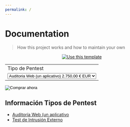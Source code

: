 ```yaml
---
permalink: /
---
```

# **Documentation**
> How this project works and how to maintain your own

<div align="center">
    <a href="https://github.com/MichaelCurrin/gh-pages-no-jekyll/generate">
        <img src="https://img.shields.io/badge/Use_this_template-Generate-2ea44f?style=for-the-badge" alt="Use this template">
    </a>
</div>


<form action="https://www.paypal.com/cgi-bin/webscr" method="post" target="_top">
  <input type="hidden" name="cmd" value="_s-xclick" />
  <input type="hidden" name="hosted_button_id" value="7LP3R7NTV69QA" />
  <table>
    <tr>
      <td>
        <input type="hidden" name="on0" value="Tipo de Pentest"/>
        Tipo de Pentest
      </td>
    </tr>
    <tr>
      <td>
        <select name="os0">
          <option value="Auditoria Web (un aplicativo)">
            Auditoria Web (un aplicativo) 2.750,00 € EUR
          </option>
          <option value="Test de Intrusion Externo">
            Test de Intrusion Externo 6.700,00 € EUR
          </option>
        </select>
      </td>
    </tr>
  </table>
  <input type="hidden" name="currency_code" value="EUR" />
  <input type="image" src="https://www.paypalobjects.com/es_ES/i/btn/btn_buynowCC_LG.gif" border="0" name="submit" title="PayPal, la forma rápida y segura de pagar en Internet." alt="Comprar ahora" />
</form>

## Información Tipos de Pentest

- [Auditoría Web (un aplicativo](auditoria_web.md)
- [Test de Intrusión Externo](test_intrusion_externo.md)




